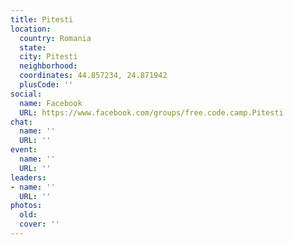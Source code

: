 ```yaml
---
title: Pitesti
location:
  country: Romania
  state: 
  city: Pitesti
  neighborhood: 
  coordinates: 44.857234, 24.871942
  plusCode: ''
social:
  name: Facebook
  URL: https://www.facebook.com/groups/free.code.camp.Pitesti
chat:
  name: ''
  URL: ''
event:
  name: ''
  URL: ''
leaders:
- name: ''
  URL: ''
photos:
  old: 
  cover: ''
---
```

